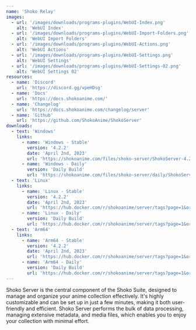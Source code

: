 ```yaml
---
name: 'Shoko Relay'
images:
  - url: '/images/downloads/programs-plugins/WebUI-Index.png'
    alt: 'WebUI Index'
  - url: '/images/downloads/programs-plugins/WebUI-Import-Folders.png'
    alt: 'WebUI Import Folders'
  - url: '/images/downloads/programs-plugins/WebUI-Actions.png'
    alt: 'WebUI Actions'
  - url: '/images/downloads/programs-plugins/WebUI-Settings.png'
    alt: 'WebUI Settings'
  - url: '/images/downloads/programs-plugins/WebUI-Settings-02.png'
    alt: 'WebUI Settings 02'
resources:
  - name: 'Discord'
    url: 'https://discord.gg/vpeHDsg'
  - name: 'Docs'
    url: 'https://docs.shokoanime.com/'
  - name: 'Changelog'
    url: 'https://docs.shokoanime.com/changelog/server'
  - name: 'Github'
    url: 'https://github.com/ShokoAnime/ShokoServer'
downloads:
  - text: 'Windows'
    links:
      - name: 'Windows - Stable'
        version: '4.2.2'
        date: 'April 2nd, 2023'
        url: 'https://shokoanime.com/files/shoko-server/ShokoServer-4.2.2-Win.ex'
      - name: 'Windows - Daily'
        version: 'Daily Build'
        url: 'https://shokoanime.com/files/shoko-server/daily/ShokoServer.zip'
  - text: 'Linux'
    links:
      - name: 'Linux - Stable'
        version: '4.2.2'
        date: 'April 2nd, 2023'
        url: 'https://hub.docker.com/r/shokoanime/server/tags?page=1&ordering=last_updated&name=latest'
      - name: 'Linux - Daily'
        version: 'Daily Build'
        url: 'https://hub.docker.com/r/shokoanime/server/tags?page=1&ordering=last_updated&name=daily'
  - text: 'Arm64'
    links:
      - name: 'Arm64 - Stable'
        version: '4.2.2'
        date: 'April 2nd, 2023'
        url: 'https://hub.docker.com/r/shokoanime/server/tags?page=1&ordering=last_updated&name=latest-arm64'
      - name: 'Arm64 - Daily'
        version: 'Daily Build'
        url: 'https://hub.docker.com/r/shokoanime/server/tags?page=1&ordering=last_updated&name=daily-arm64'
---
```


Shoko Server is the central component of the Shoko Suite, designed to manage and organize your anime collection effectively. It's highly customizable and can be set up in just a few minutes, making it both user-friendly and efficient. Shoko Server performs the bulk of data processing, managing extensive metadata, and media files, which enables you to enjoy your collection with minimal effort.

